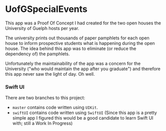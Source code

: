 # UofGSpecialEvents

This app was a Proof Of Concept I had created for the two open houses the University of Guelph hosts per year.

The university prints out thousands of paper pamphlets for each open house to inform prospective students what is happening during the open house. The idea behind this app was to eliminate (or reduce the dependency of) the pamphlets.

Unfortunately the maintainability of the app was a concern for the University ("who would maintain the app after you graduate") and therefore this app never saw the light of day. Oh well.

### Swift UI

There are two branches to this project:
- `master` contains code written using `UIKit`.
- `swiftUI` contains code written using `SwiftUI` (Since this app is a pretty simple app I figured this would be a good candidate to learn Swift UI with; still a Work In Progress)
